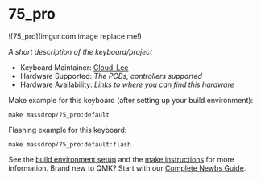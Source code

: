 # 75_pro

![75_pro](imgur.com image replace me!)

*A short description of the keyboard/project*

* Keyboard Maintainer: [Cloud-Lee](https://github.com/Cloud-lee)
* Hardware Supported: *The PCBs, controllers supported*
* Hardware Availability: *Links to where you can find this hardware*

Make example for this keyboard (after setting up your build environment):

    make massdrop/75_pro:default

Flashing example for this keyboard:

    make massdrop/75_pro:default:flash

See the [build environment setup](https://docs.qmk.fm/#/getting_started_build_tools) and the [make instructions](https://docs.qmk.fm/#/getting_started_make_guide) for more information. Brand new to QMK? Start with our [Complete Newbs Guide](https://docs.qmk.fm/#/newbs).
